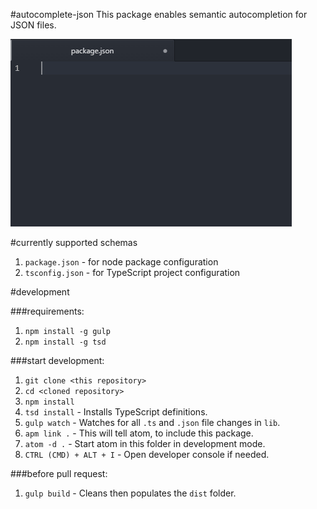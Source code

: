 #autocomplete-json
This package enables semantic autocompletion for JSON files.

![Demo image](/demo.gif "Demo")

#currently supported schemas
1. `package.json` - for node package configuration
2. `tsconfig.json` - for TypeScript project configuration

#development

###requirements:
1. `npm install -g gulp`
2. `npm install -g tsd`

###start development:
1. `git clone <this repository>`
2. `cd <cloned repository>`
3. `npm install`
4. `tsd install` - Installs TypeScript definitions.
5. `gulp watch` - Watches for all `.ts` and `.json` file changes in `lib`.
6. `apm link .` - This will tell atom, to include this package.
7. `atom -d .` - Start atom in this folder in development mode.
8. `CTRL (CMD) + ALT + I` - Open developer console if needed.

###before pull request:
1. `gulp build` - Cleans then populates the `dist` folder.
